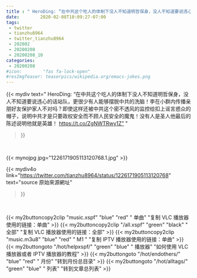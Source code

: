 ```yaml
---
title : " HeroDing: “在中共这个吃人的体制下没人不知道明哲保身，没人不知道要说违心的话站队，更很少有人能够摆脱中共的洗脑！李在小群内传播亲朋好友保护家人不对吗？即使这样还被中共这个密不透风的监控给扣上谣言惑众的帽子，说明中共才是只要政权安全而不顾人民安全的魔鬼！没有人是圣人他最后的陈述说明他就是英雄！ https://t.co/ZgNWTRwy1Z”  "
date:        2020-02-08T10:09:27-07:00
tags:
 - twitter
 - tianzhu8964
 - twitter_tianzhu8964
 - 202002
 - 20200208
 - 20200208_10
categories:
 - 20200208
#icon:        "fas fa-lock-open"
#resImgTeaser: teaserpics/wikipedia.org/emacs-jokes.png
---
```


{{< mydiv text=" HeroDing: “在中共这个吃人的体制下没人不知道明哲保身，没人不知道要说违心的话站队，更很少有人能够摆脱中共的洗脑！李在小群内传播亲朋好友保护家人不对吗？即使这样还被中共这个密不透风的监控给扣上谣言惑众的帽子，说明中共才是只要政权安全而不顾人民安全的魔鬼！没有人是圣人他最后的陈述说明他就是英雄！ https://t.co/ZgNWTRwy1Z”  "
>}}
<br>


 {{< mynojpg jpg="1226171905113120768.1.jpg" >}}<br> 



{{< mydiv4o link="https://twitter.com/tianzhu8964/status/1226171905113120768"
text="source 原始來源網址"
>}}


<br>





{{< my2buttoncopy2clip "music.xspf"        "blue"   "red"    " 单曲"  "复制 VLC 播放器使用的链接：单曲" >}} {{< my2buttoncopy2clip "/all.xspf"         "green"  "black"  " 全部"  "复制 VLC 播放器使用的链接：全部" >}} {{< my2buttoncopy2clip "music.m3u8"        "blue"   "red"    " M1 "    "复制 IPTV 播放器使用的链接：单曲" >}} {{< my2buttongoto      "/hot/helpxspf/"    "green"  "blue"   " 播放器" "如何使用 VLC 播放器或者 IPTV 播放器的教程" >}} {{< my2buttongoto      "/hot/endothers/"   "blue"   "red"    " 月份"   "转到月份总目录" >}} {{< my2buttongoto      "/hot/alltags/"     "green"  "blue"   " 列表"   "转到文章总列表" >}} 
